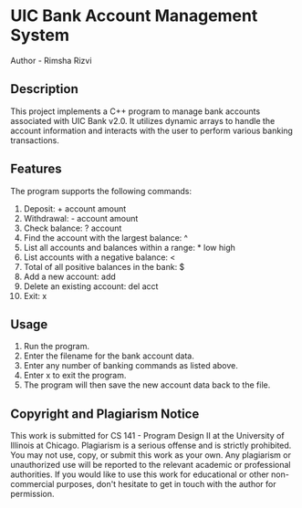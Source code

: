 # UIC Bank Account Management System
Author - Rimsha Rizvi

## Description
This project implements a C++ program to manage bank accounts associated with UIC Bank v2.0. It utilizes dynamic arrays to handle the account information and interacts with the user to perform various banking transactions.

## Features
The program supports the following commands:
1. Deposit: + account amount
2. Withdrawal: - account amount
3. Check balance: ? account
4. Find the account with the largest balance: ^
5. List all accounts and balances within a range: * low high
6. List accounts with a negative balance: <
7. Total of all positive balances in the bank: $
8. Add a new account: add
9. Delete an existing account: del acct
10. Exit: x

## Usage
1. Run the program.
2. Enter the filename for the bank account data.
3. Enter any number of banking commands as listed above.
4. Enter x to exit the program.
5. The program will then save the new account data back to the file.

## Copyright and Plagiarism Notice
This work is submitted for CS 141 - Program Design II at the University of Illinois at Chicago. Plagiarism is a serious offense and is strictly prohibited. You may not use, copy, or submit this work as your own. Any plagiarism or unauthorized use will be reported to the relevant academic or professional authorities. If you would like to use this work for educational or other non-commercial purposes, don't hesitate to get in touch with the author for permission.
